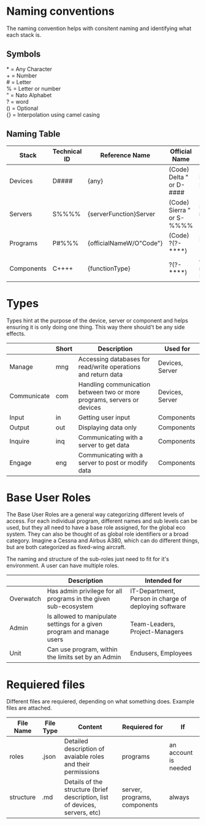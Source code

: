 # Naming conventions

The naming convention helps with consitent naming and identifying what each stack is.

## Symbols

\* = Any Character <br>
\+ = Number <br>
\# = Letter <br>
% = Letter or number <br>
" = Nato Alphabet <br>
? = word <br>
() = Optional <br>
{} = Interpolation using camel casing <br>

## Naming Table

| Stack      | Technical ID | Reference Name          | Official Name                | Example 1                               | Example 2                           |
| ---------- | ------------ | ----------------------- | ---------------------------- | --------------------------------------- | ----------------------------------- |
| Devices    | D\#\#\#\#    | {any}                   | (Code) Delta " or D-\#\#\#\# | DZTDI - raspi - Delta Omega             | DHOLW - homeComputer - D-HOLW       |
| Servers    | S%%%%        | {serverFunction}Server  | (Code) Sierra " or S-%%%%    | S1452 - mngCaseiumServer - Sierra Alpha | S1352 - comSideToMain - Code S-135  |
| Programs   | P\#%%%       | {officialNameW/O"Code"} | (Code) ?(?-\*\*\*\*)         | PC133 - caesium - Code Caesium          | PRT02 - roamingTool - Roaming-Tool  |
| Components | C\+\+\+\+    | {functionType}          | ?(?-\*\*\*\*)                | C1508 - mainMenuIn - Main Menu          | C4587 - alertModalOut - Alert-Modal |

# Types

Types hint at the purpose of the device, server or component and helps ensuring it is only doing one thing. This way there should't be any side effects.

|             | Short | Description                                                             | Used for        |
| ----------- | ----- | ----------------------------------------------------------------------- | --------------- |
| Manage      | mng   | Accessing databases for read/write operations and return data           | Devices, Server |
| Communicate | com   | Handling communication between two or more programs, servers or devices | Devices, Server |
| Input       | in    | Getting user input                                                      | Components      |
| Output      | out   | Displaying data only                                                    | Components      |
| Inquire     | inq   | Communicating with a server to get data                                 | Components      |
| Engage      | eng   | Communicating with a server to post or modify data                      | Components      |

# Base User Roles

<p>The Base User Roles are a general way categorizing different levels of access. For each individual program, different names and sub levels can be used, but they all need to have a base role assigned, for the global eco system. They can also be thought of as global role identifiers or a broad category. Imagine a Cessna and Airbus A380, which can do different things, but are both categorized as fixed-wing aircraft.</p>
<p>The naming and structure of the sub-roles just need to fit for it's environment. A user can have multiple roles.</p>

|           | Description                                                            | Intended for                                          |
| --------- | ---------------------------------------------------------------------- | ----------------------------------------------------- |
| Overwatch | Has admin privilege for all programs in the given sub-ecosystem        | IT-Department, Person in charge of deploying software |
| Admin     | Is allowed to manipulate settings for a given program and manage users | Team-Leaders, Project-Managers                        |
| Unit      | Can use program, within the limits set by an Admin                     | Endusers, Employees                                   |

# Requiered files

Different files are requiered, depending on what something does. Example files are attached.

| File Name | File Type | Content                                                                     | Requiered for                | If                   |
| --------- | --------- | --------------------------------------------------------------------------- | ---------------------------- | -------------------- |
| roles     | .json     | Detailed description of avaiable roles and their permissions                | programs                     | an account is needed |
| structure | .md       | Details of the structure (brief description, list of devices, servers, etc) | server, programs, components | always               |
